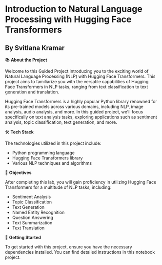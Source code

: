 # Introduction to Natural Language Processing with Hugging Face Transformers
## By Svitlana Kramar

📚 **About the Project**

Welcome to this Guided Project introducing you to the exciting world of Natural Language Processing (NLP) with Hugging Face Transformers. This project aims to familiarize you with the versatile capabilities of Hugging Face Transformers in NLP tasks, ranging from text classification to text generation and translation.

Hugging Face Transformers is a highly popular Python library renowned for its pre-trained models across various domains, including NLP, image analysis, audio analysis, and more. In this guided project, we'll focus specifically on text analysis tasks, exploring applications such as sentiment analysis, topic classification, text generation, and more.

🛠️ **Tech Stack**

The technologies utilized in this project include:
- Python programming language
- Hugging Face Transformers library
- Various NLP techniques and algorithms

🎯 **Objectives**

After completing this lab, you will gain proficiency in utilizing Hugging Face Transformers for a multitude of NLP tasks, including:
- Sentiment Analysis
- Topic Classification
- Text Generation
- Named Entity Recognition
- Question Answering
- Text Summarization
- Text Translation

🚀 **Getting Started**

To get started with this project, ensure you have the necessary dependencies installed. You can find detailed instructions in this notebook project.


